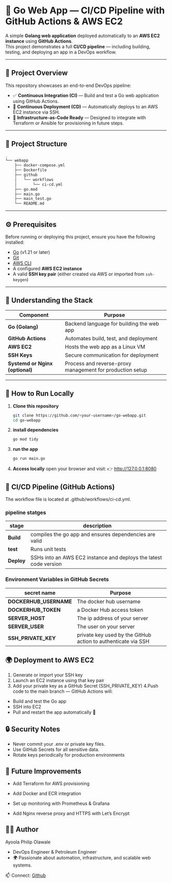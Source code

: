 # 🚀 Go Web App — CI/CD Pipeline with GitHub Actions & AWS EC2

A simple **Golang web application** deployed automatically to an **AWS EC2 instance** using **GitHub Actions**.  
This project demonstrates a full **CI/CD pipeline** — including building, testing, and deploying an app in a DevOps workflow.

---

## 🧩 Project Overview

This repository showcases an end-to-end DevOps pipeline:
- ✅ **Continuous Integration (CI)** — Build and test a Go web application using GitHub Actions.
- 🚀 **Continuous Deployment (CD)** — Automatically deploys to an AWS EC2 instance via SSH.
- 🧱 **Infrastructure-as-Code Ready** — Designed to integrate with Terraform or Ansible for provisioning in future steps.

---

## 📁 Project Structure
```bash
.
└── webapp
    ├── docker-compose.yml
    ├── Dockerfile
    ├── github
    │   └── workflows
    │       └── ci-cd.yml
    ├── go.mod
    ├── main.go
    ├── main_test.go
    └── README.md

```

---

## ⚙️ Prerequisites

Before running or deploying this project, ensure you have the following installed:

- [Go](https://golang.org/dl/) (v1.21 or later)
- [Git](https://git-scm.com/)
- [AWS CLI](https://aws.amazon.com/cli/)
- A configured **AWS EC2 instance**
- A valid **SSH key pair** (either created via AWS or imported from `ssh-keygen`)

---

## 🧠 Understanding the Stack

| Component | Purpose |
|------------|----------|
| **Go (Golang)** | Backend language for building the web app |
| **GitHub Actions** | Automates build, test, and deployment |
| **AWS EC2** | Hosts the web app as a Linux VM |
| **SSH Keys** | Secure communication for deployment |
| **Systemd or Nginx (optional)** | Process and reverse-proxy management for production setup |

---

## 🚧 How to Run Locally

1. **Clone this repository**
   ```bash
   git clone https://github.com/<your-username>/go-webapp.git
   cd go-webapp

2. **install dependencies**
    ```bash
    go mod tidy
    ```
3. **run the app**
    ```bash
    go run main.go
    ```
4. **Access locally**
open your browser and visit:
👉 http://127.0.0.1:8080

## 🤖 CI/CD Pipeline (GitHub Actions)

The workflow file is located at .github/workflows/ci-cd.yml.
### pipeline statges

| stage | description |
|------------|----------|
| **Build** | compiles the go app and ensures dependencies are valid |
| **test** | Runs unit tests |
| **Deploy** | SSHs into an AWS EC2 instance and deploys the latest code version |

### Environment Variables in GitHub Secrets


| secret name | Purpose |
|------------|----------|
| **DOCKERHUB_USERNAME** | The docker hub username |
| **DOCKERHUB_TOKEN** | a Docker Hub access token  |
| **SERVER_HOST** | The ip address of your server |
| **SERVER_USER** | The user on your server |
| **SSH_PRIVATE_KEY** | private key used by the GitHub action to authenticate via SSH |

## 🌍 Deployment to AWS EC2

1. Generate or import your SSH key
2. Launch an EC2 instance using that key pair
3. Add your private key as a GitHub Secret (SSH_PRIVATE_KEY)
4.Push code to the main branch — GitHub Actions will:
- Build and test the Go app
- SSH into EC2
- Pull and restart the app automatically 🎉

## 🔒 Security Notes
- Never commit your .env or private key files.
- Use GitHub Secrets for all sensitive data.
- Rotate keys periodically for production environments

## 🧠 Future Improvements

- Add Terraform for AWS provisioning

- Add Docker and ECR integration

- Set up monitoring with Prometheus & Grafana

- Add Nginx reverse proxy and HTTPS with Let’s Encrypt

## 👨‍💻 Author

Ayoola Philip Olawale
- DevOps Engineer & Petroleum Engineer
- 🌍 Passionate about automation, infrastructure, and scalable web systems.

📫 Connect: [Github](https://github.com/0lawale)


